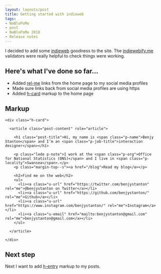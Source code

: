```yaml
---
layout: layouts/post
title: Getting started with indieweb
tags: 
- NaBloPoMo
- post
- NaBloPoMo 2018
- Release notes
---
```


<p>I decided to add some <a href="https://indieweb.org/Getting_Started">indieweb</a> goodness to the site. The <a href="https://indiewebify.me/">indiewebify.me</a> validators were really helpful to check things were working.
</p>

## Here's what I've done so far…

- Added [rel-me](http://microformats.org/wiki/rel-me) links from the home page to my social media profiles
- Made sure links back from social media profiles are using https
- Added [h-card](http://microformats.org/wiki/h-card) markup to the home page

## Markup

```
<div class="h-card">

  <article class="post-content" role="article">

    <h1 class="post-title">Hi, my name is <span class="p-name">Benjy Stanton</span> and I’m an <span class="p-job-title">interaction designer</span></h1>

    <p class="lede p-note">I work at the <span class="p-org">Office for National Statistics (ONS)</span> and I live in <span class="p-locality">Swansea</span>.</p>
    <p class="margin-top--s"><a href="/blog">Read my blog</a></p>

    <h2>Find me on the web</h2>
    <ul>
      <li><a class="u-url" href="https://twitter.com/benjystanton" rel="me">@benjystanton on Twitter</a></li>
      <li><a class="u-url" href="https://github.com/benjystanton/" rel="me">Github</a></li>
      <li><a class="u-url" href="https://www.instagram.com/benjystanton/" rel="me">Instagram</a></li>
      <li><a class="u-email" href="mailto:benjystanton@gmail.com" rel="me">benjystanton@gmail.com</a></li>
    </ul>

  </article>

</div>
```

## Next step

Next I want to add [h-entry](http://microformats.org/wiki/h-entry) markup to my posts.
